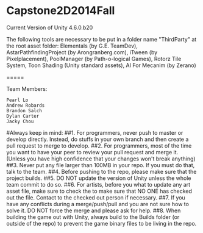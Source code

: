 Capstone2D2014Fall
==================

Current Version of Unity 4.6.0.b20

The following tools are necessary to be put in a folder name "ThirdParty" at the root asset folder:
 Elementals (by G.E. TeamDev),
 AstarPathfindingProject (by Arongranberg.com),
 iTween (by Pixelplacement),
 PoolManager (by Path-o-logical Games),
 Rotorz Tile System,
 Toon Shading (Unity standard assets),
 AI For Mecanim (by Zerano)


=====

Team Members:
~~~
Pearl Lo
Andrew Robards
Brandon Salch
Dylan Carter
Jacky Chou
~~~

#Always keep in mind:
##1. For programmers, never push to master or develop directly. Instead, do stuffs in your own branch and then create a pull request to merge to develop.
##2. For programmers, most of the time you want to have your peer to review your pull request and merge it. (Unless you have high confidence that your changes won't break anything)
##3. Never put any file larger than 100MB in your repo. If you must do that, talk to the team.
##4. Before pushing to the repo, please make sure that the project builds.
##5. DO NOT update the version of Unity unless the whole team commit to do so.
##6. For artists, before you what to update any art asset file, make sure to check the to make sure that NO ONE has checked out the file. Contact to the checked out person if necessary.
##7. If you have any conflicts during a merge/push/pull and you are not sure how to solve it. DO NOT force the merge and please ask for help.
##8. When building the game out with Unity, always build to the Builds folder (or outside of the repo) to prevent the game binary files to be living in the repo.
